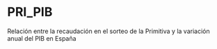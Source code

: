# PRI_PIB
Relación entre la recaudación en el sorteo de la Primitiva y la variación anual del PIB en España 
